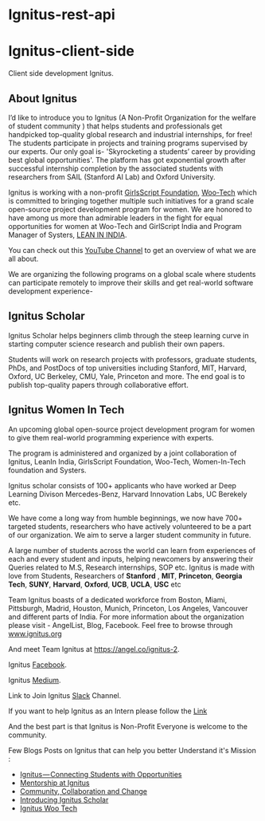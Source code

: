 # Ignitus-rest-api
# Ignitus-client-side
Client side development Ignitus.

## About Ignitus

I’d like to introduce you to Ignitus (A Non-Profit Organization for the welfare of student community ) that helps students and professionals get handpicked top-quality global research and industrial internships, for free! The students participate in projects and training programs supervised by our experts.
Our only goal is- 'Skyrocketing a students’ career by providing best global opportunities'.
The platform has got exponential growth after successful internship completion by the associated students with researchers from SAIL (Stanford AI Lab) and Oxford University.

Ignitus is working with a non-profit [GirlsScript Foundation](http://girlscript.tech/), [Woo-Tech](https://wootechnology.github.io/Website/) which is committed to bringing together multiple such initiatives for a grand scale open-source project development program for women.
We are honored to have among us more than admirable leaders in the fight for equal opportunities for women at Woo-Tech and GirlScript India and Program Manager of Systers, [LEAN IN INDIA](https://www.leaninindia.com/).

You can check out this [YouTube Channel](https://www.youtube.com/channel/UCW2BmTcaghAmhELP4_RdRrw) to get an overview of what we are all about. 

We are organizing the following programs on a global scale where students can participate remotely to improve their skills and get real-world software development experience-

## Ignitus Scholar

Ignitus Scholar helps beginners climb through the steep learning curve in starting computer science research and publish their own papers.

Students will work on research projects with professors, graduate students, PhDs, and PostDocs of top universities including Stanford, MIT, Harvard, Oxford, UC Berkeley, CMU, Yale, Princeton and more. The end goal is to publish top-quality papers through collaborative effort.


## Ignitus Women In Tech
An upcoming global open-source project development program for women to give them real-world programming experience with experts.

The program is administered and organized by a joint collaboration of Ignitus, LeanIn India, GirlsScript Foundation, Woo-Tech, Women-In-Tech foundation and Systers. 

Ignitus scholar consists of 100+ applicants who have worked ar Deep Learning Divison Mercedes-Benz, Harvard Innovation Labs, UC Berekely etc.

We have come a long way from humble beginnings, we now have 700+ targeted students, researchers who have actively volunteered to be a part of our organization.
We aim to serve a larger student community in future.

A large number of students across the world can learn from experiences of each and every student and inputs, helping newcomers by answering their Queries related to M.S, Research internships, SOP etc.
Ignitus is made with love from Students, Researchers of **Stanford** , **MIT**, **Princeton**, **Georgia Tech**, **SUNY**, **Harvard**, **Oxford**, **UCB**, **UCLA**, **USC** etc

Team Ignitus boasts of a dedicated workforce from Boston, Miami, Pittsburgh, Madrid, Houston, Munich, Princeton, Los Angeles, Vancouver and different parts of India.
For more information about the organization please visit - AngelList, Blog, Facebook.
Feel free to browse through www.ignitus.org 

And meet Team Ignitus at https://angel.co/ignitus-2.

Ignitus [Facebook](https://www.facebook.com/Ignitus.org/).

Ignitus [Medium](https://medium.com/ignitus/ignitus-connecting-students-with-opportunities-61f08e19861c).

Link to Join Ignitus [Slack](https://goo.gl/YW2Ajr) Channel.

If you want to help Ignitus as an Intern please follow the [Link](https://angel.co/ignitus-2/jobs)

And the best part is that Ignitus is Non-Profit Everyone is welcome to the community.


Few Blogs Posts on Ignitus that can help you better Understand it's Mission :
* [Ignitus — Connecting Students with Opportunities](https://medium.com/ignitus/ignitus-connecting-students-with-opportunities-61f08e19861c)
* [Mentorship at Ignitus](https://medium.com/@afelio_22020/mentorship-at-ignitus-b4a4fabd2a3d)
* [Community, Collaboration and Change](https://medium.com/@rupaljain.1699/community-collaboration-and-change-b7f15867ae1e)
* [Introducing Ignitus Scholar](https://medium.com/@afelio_22020/introducing-ignitus-scholar-6b0c677ba9d7)
* [Ignitus Woo Tech](https://medium.com/@gargdeepika146/ignitus-woo-tech-d68e0174cc75)

